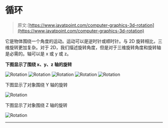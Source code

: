 # 循环

> 原文:[https://www.javatpoint.com/computer-graphics-3d-rotation](https://www.javatpoint.com/computer-graphics-3d-rotation)

它是物体围绕一个角度的运动。运动可以是逆时针或顺时针。与 2D 旋转相比，三维旋转更加复杂。对于 2D，我们描述旋转角度，但是对于三维旋转角度和旋转轴是必需的。轴可以是 x 或 y 或 z。

**下图显示了围绕 x、y、z 轴的旋转**

![Rotation](../Images/1beb5abfc3172f80458cdfca57302d40.png)
![Rotation](../Images/34773901c19c419b161add5349bff318.png)
![Rotation](../Images/aa30c748940889b316af0ba3c65b7b66.png)
![Rotation](../Images/1fd5f28aaff60c6091ea9addb30b4976.png)
![Rotation](../Images/d27734d3244d4643bb7e09f2a0e7c695.png)

下图显示了对象围绕 Y 轴的旋转

![Rotation](../Images/fc99c2012d546e5b33d577b363dd89e2.png)

下图显示了对象围绕 Z 轴的旋转

![Rotation](../Images/0851429092b50b88b12493550e632316.png)

* * *